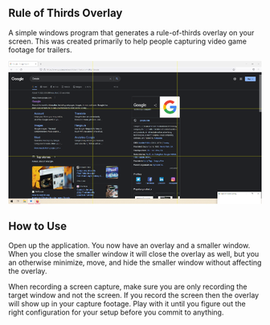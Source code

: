 ## Rule of Thirds Overlay

A simple windows program that generates a rule-of-thirds overlay on your screen. This was created primarily to help people capturing video game footage for trailers.

![Demonstration of the Application](Demonstration.png)

## How to Use

Open up the application. You now have an overlay and a smaller window. When you close the smaller window it will close the overlay as well, but you an otherwise minimize, move, and hide the smaller window without affecting the overlay.

When recording a screen capture, make sure you are only recording the target window and not the screen. If you record the screen then the overlay will show up in your capture footage. Play with it until you figure out the right configuration for your setup before you commit to anything.
